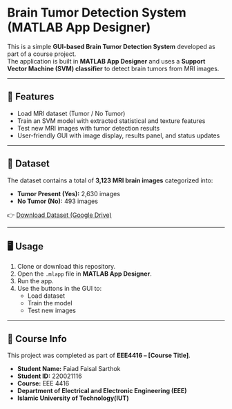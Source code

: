 # Brain Tumor Detection System (MATLAB App Designer)

This is a simple **GUI-based Brain Tumor Detection System** developed as part of a course project.  
The application is built in **MATLAB App Designer** and uses a **Support Vector Machine (SVM) classifier** to detect brain tumors from MRI images.

---

## 🚀 Features
- Load MRI dataset (Tumor / No Tumor)  
- Train an SVM model with extracted statistical and texture features  
- Test new MRI images with tumor detection results  
- User-friendly GUI with image display, results panel, and status updates  

---

## 📂 Dataset
The dataset contains a total of **3,123 MRI brain images** categorized into:  
- **Tumor Present (Yes):** 2,630 images  
- **No Tumor (No):** 493 images  

👉 [Download Dataset (Google Drive)](https://drive.google.com/drive/folders/1J3nXbDteT62D9m-yJIAh8MBa8VM9Jy-N?usp=sharing)

---

## 🖥️ Usage
1. Clone or download this repository.  
2. Open the `.mlapp` file in **MATLAB App Designer**.  
3. Run the app.  
4. Use the buttons in the GUI to:  
   - Load dataset  
   - Train the model  
   - Test new images  

---

## 📌 Course Info
This project was completed as part of **EEE4416 – [Course Title]**.  

- **Student Name:** Faiad Faisal Sarthok  
- **Student ID:** 220021116
- **Course:** EEE 4416  
- **Department of Electrical and Electronic Engineering (EEE)**  
- **Islamic University of Technology(IUT)**  

